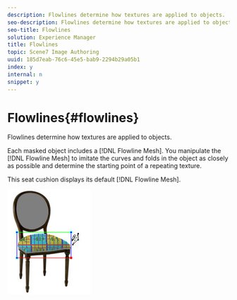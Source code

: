 ```yaml
---
description: Flowlines determine how textures are applied to objects.
seo-description: Flowlines determine how textures are applied to objects.
seo-title: Flowlines
solution: Experience Manager
title: Flowlines
topic: Scene7 Image Authoring
uuid: 185d7eab-76c6-45e5-bab9-2294b29a05b1
index: y
internal: n
snippet: y
---
```


# Flowlines{#flowlines}

Flowlines determine how textures are applied to objects.

Each masked object includes a [!DNL Flowline Mesh]. You manipulate the [!DNL Flowline Mesh] to imitate the curves and folds in the object as closely as possible and determine the starting point of a repeating texture.

This seat cushion displays its default [!DNL Flowline Mesh].

![](assets/flowlines.png)

